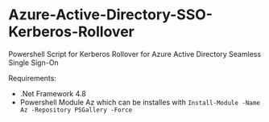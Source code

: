 # Azure-Active-Directory-SSO-Kerberos-Rollover
Powershell Script for Kerberos Rollover for Azure Active Directory Seamless Single Sign-On

Requirements:
- .Net Framework 4.8
- Powershell Module Az which can be installes with ```Install-Module -Name Az -Repository PSGallery -Force```
